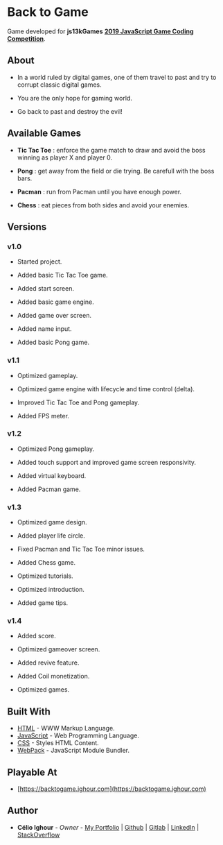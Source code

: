 # Back to Game

Game developed for **js13kGames** [**2019 JavaScript Game Coding Competition**](https://2019.js13kgames.com/).

## About

* In a world ruled by digital games, one of them travel to past and try to corrupt classic digital games.

* You are the only hope for gaming world.

* Go back to past and destroy the evil!

## Available Games

* **Tic Tac Toe** : enforce the game match to draw and avoid the boss winning as player X and player 0.

* **Pong** : get away from the field or die trying. Be carefull with the boss bars.

* **Pacman** : run from Pacman until you have enough power.

* **Chess** : eat pieces from both sides and avoid your enemies.

## Versions

### v1.0

* Started project.

* Added basic Tic Tac Toe game.

* Added start screen.

* Added basic game engine.

* Added game over screen.

* Added name input.

* Added basic Pong game.

### v1.1

* Optimized gameplay.

* Optimized game engine with lifecycle and time control (delta).

* Improved Tic Tac Toe and Pong gameplay.

* Added FPS meter.

### v1.2

* Optimized Pong gameplay.

* Added touch support and improved game screen responsivity.

* Added virtual keyboard.

* Added Pacman game.

### v1.3

* Optimized game design.

* Added player life circle.

* Fixed Pacman and Tic Tac Toe minor issues.

* Added Chess game.

* Optimized tutorials.

* Optimized introduction.

* Added game tips.

### v1.4

* Added score.

* Optimized gameover screen.

* Added revive feature.

* Added Coil monetization.

* Optimized games.

## Built With

* [HTML](https://www.w3schools.com/html/html5_intro.asp) - WWW Markup Language.
* [JavaScript](https://www.w3schools.com/js/) - Web Programming Language.
* [CSS](https://www.w3schools.com/css/) - Styles HTML Content.
* [WebPack](https://webpack.js.org/) - JavaScript Module Bundler.

## Playable At

* [https://backtogame.ighour.com](https://backtogame.ighour.com)

## Author

* **Célio Ighour** - *Owner* - [My Portfolio](https://www.ighour.com) | [Github](https://github.com/ighour) | [Gitlab](https://gitlab.com/ighour) | [LinkedIn](https://www.linkedin.com/in/c%C3%A9lio-ighour-de-castro-rodrigues-0a278a13a/) | [StackOverflow](https://stackexchange.com/users/10652400/ighour)